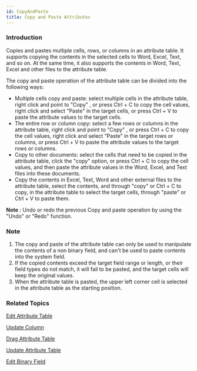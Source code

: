 ```yaml
---
id: CopyAndPaste
title: Copy and Paste Attributes
---
```

### Introduction

Copies and pastes multiple cells, rows, or columns in an attribute table. It supports copying the contents in the selected cells to Word, Excel, Text, and so on. At the same time, it also supports the contents in Word, Text, Excel and other files to the attribute table.

The copy and paste operation of the attribute table can be divided into the following ways:

* Multiple cells copy and paste: select multiple cells in the attribute table, right click and point to "Copy" , or press Ctrl + C to copy the cell values, right click and select "Paste" in the target cells, or press Ctrl + V to paste the attribute values to the target cells.
* The entire row or column copy: select a few rows or columns in the attribute table, right click and point to "Copy" , or press Ctrl + C to copy the cell values, right click and select "Paste" in the target rows or columns, or press Ctrl + V to paste the attribute values to the target rows or columns.
* Copy to other documents: select the cells that need to be copied in the attribute table, click the "copy" option, or press Ctrl + C to copy the cell values, and then paste the attribute values in the Word, Excel, and Text files into these documents.
* Copy the contents in Excel, Text, Word and other external files to the attribute table, select the contents, and through "copy" or Ctrl + C to copy, in the attribute table to select the target cells, through "paste" or Ctrl + V to paste them.

**Note** : Undo or redo the previous Copy and paste operation by using the "Undo" or "Redo" function.

### Note

1. The copy and paste of the attribute table can only be used to manipulate the contents of a non binary field, and can't be used to paste contents into the system field.
2. If the copied contents exceed the target field range or length, or their field types do not match, it will fail to be pasted, and the target cells will keep the original values.
3. When the attribute table is pasted, the upper left corner cell is selected in the attribute table as the starting position.

###  Related Topics

  [Edit Attribute Table](Editgroup)

  [Update Column](UpdateButton)

  [Drag Attribute Table](DragTabular)

  [Update Attribute Table](UpdateTabular)

  [Edit Binary Field](BinaryEdit)

